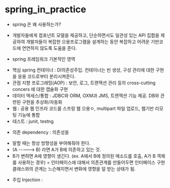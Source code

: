 # spring_in_practice


* spring 은 왜 사용하는가?
- 개발자들에게 컴포넌트 모델을 제공하고, 단순하면서도 일관성 있는 API 집합을 제공하여 개발자들이 복잡한 으용프로그램을 설계하는 동안 복잡하고 어려운 기반코드에 연연하지 않도록 도움을 준다. 

* spring 프레임워크 기본적인 영역
- 핵심 spring 컨테이너 : DI의존성주입. 컨테이너는 빈 생성, 구성 관리에 대한 구현을 응용 코드로부터 분리시켜준다. 
- 관점 지향 프로그래밍(AOP) : 보안, 로그, 트랜잭션 관리 등의 cross-cutting concers 에 대한 캡슐화 구현 
- 데이터 액세스/통합 : JDBC와 ORM, OXM과 JMS, 트랜잭션 기능 제공. DB와 관련된 구현을 추상화/자동화
- 웹 : 공용 웹 인프라 코드를 스프링 웹 으용ㅇ, multipart 파일 업로드, 웹기반 리모팅 기능에 통합
- 테스트 : junit, testng 

* 의존 dependency : 의존성을 
- 말할 때는 항상 방향성을 부여해줘야 한다. 
- (A -----> B) 라면 A가 B에 의존하고 있는 것. 
- B가 변하면 A에 영향이 생긴다. (ex. A에서 B에 정의된 메소드를 호출, A가 B 객체를 사용하는 경우)
= 인터페이스에 대해서 의존관계를 만들어두면 인터페이스 구현 클래스와의 관계는 느슨해지면서 변화에 영향을 덜 받는 상태가 됨. 

* 주입 Injection : 
